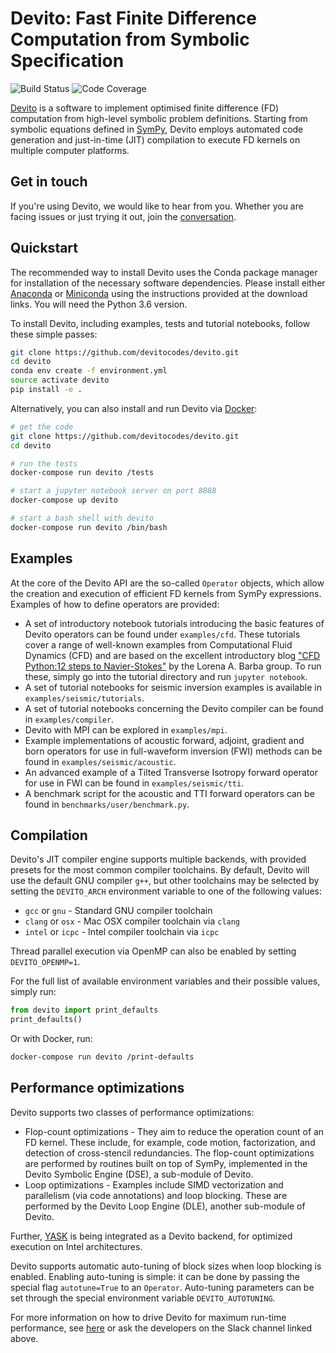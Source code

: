 # Devito: Fast Finite Difference Computation from Symbolic Specification

![Build Status](https://travis-ci.org/devitocodes/devito.svg?branch=master)
![Code Coverage](https://codecov.io/gh/devitocodes/devito/branch/master/graph/badge.svg)

[Devito](http://www.devitoproject.org) is a software to
implement optimised finite difference (FD) computation from
high-level symbolic problem definitions. Starting from symbolic
equations defined in [SymPy](http://www.sympy.org/en/index.html),
Devito employs automated code generation and just-in-time (JIT)
compilation to execute FD kernels on multiple computer platforms.

## Get in touch

If you're using Devito, we would like to hear from you. Whether you
are facing issues or just trying it out, join the
[conversation](https://opesci-slackin.now.sh).

## Quickstart

The recommended way to install Devito uses the Conda package manager
for installation of the necessary software dependencies. Please
install either [Anaconda](https://www.continuum.io/downloads) or
[Miniconda](https://conda.io/miniconda.html) using the instructions
provided at the download links. You will need the Python 3.6 version.

To install Devito, including examples, tests and tutorial notebooks,
follow these simple passes:

```sh
git clone https://github.com/devitocodes/devito.git
cd devito
conda env create -f environment.yml
source activate devito
pip install -e .
```

Alternatively, you can also install and run Devito via
[Docker](https://www.docker.com/):

```sh
# get the code
git clone https://github.com/devitocodes/devito.git
cd devito

# run the tests
docker-compose run devito /tests

# start a jupyter notebook server on port 8888
docker-compose up devito

# start a bash shell with devito
docker-compose run devito /bin/bash
```

## Examples

At the core of the Devito API are the so-called `Operator` objects, which
allow the creation and execution of efficient FD kernels from SymPy
expressions. Examples of how to define operators are provided:

* A set of introductory notebook tutorials introducing the basic
  features of Devito operators can be found under
  `examples/cfd`. These tutorials cover a range of well-known examples
  from Computational Fluid Dynamics (CFD) and are based on the excellent
  introductory blog ["CFD Python:12 steps to
  Navier-Stokes"](http://lorenabarba.com/blog/cfd-python-12-steps-to-navier-stokes/)
  by the Lorena A. Barba group. To run these, simply go into the tutorial
  directory and run `jupyter notebook`.
* A set of tutorial notebooks for seismic inversion examples is available in
  `examples/seismic/tutorials`.
* A set of tutorial notebooks concerning the Devito compiler can be found in
  `examples/compiler`.
* Devito with MPI can be explored in `examples/mpi`.
* Example implementations of acoustic forward, adjoint, gradient and born
  operators for use in full-waveform inversion (FWI) methods can be found in
  `examples/seismic/acoustic`.
* An advanced example of a Tilted Transverse Isotropy forward operator
  for use in FWI can be found in `examples/seismic/tti`.
* A benchmark script for the acoustic and TTI forward operators can be
  found in `benchmarks/user/benchmark.py`.


## Compilation

Devito's JIT compiler engine supports multiple backends, with provided
presets for the most common compiler toolchains. By default, Devito
will use the default GNU compiler `g++`, but other toolchains may be
selected by setting the `DEVITO_ARCH` environment variable to one of
the following values:
 * `gcc` or `gnu` - Standard GNU compiler toolchain
 * `clang` or `osx` - Mac OSX compiler toolchain via `clang`
 * `intel` or `icpc` - Intel compiler toolchain via `icpc`

Thread parallel execution via OpenMP can also be enabled by setting
`DEVITO_OPENMP=1`.

For the full list of available environment variables and their
possible values, simply run:

```py
from devito import print_defaults
print_defaults()
```

Or with Docker, run:

```sh
docker-compose run devito /print-defaults
```

## Performance optimizations

Devito supports two classes of performance optimizations:
 * Flop-count optimizations - They aim to reduce the operation count of an FD
   kernel. These include, for example, code motion, factorization, and
   detection of cross-stencil redundancies. The flop-count optimizations
   are performed by routines built on top of SymPy, implemented in the
   Devito Symbolic Engine (DSE), a sub-module of Devito.
 * Loop optimizations - Examples include SIMD vectorization and parallelism
   (via code annotations) and loop blocking. These are performed by the Devito
   Loop Engine (DLE), another sub-module of Devito.

Further, [YASK](https://github.com/intel/yask) is being integrated as a Devito
backend, for optimized execution on Intel architectures.

Devito supports automatic auto-tuning of block sizes when loop blocking is
enabled. Enabling auto-tuning is simple: it can be done by passing the special
flag `autotune=True` to an `Operator`. Auto-tuning parameters can be set
through the special environment variable `DEVITO_AUTOTUNING`.

For more information on how to drive Devito for maximum run-time performance,
see [here](benchmarks/user/README.md) or ask the developers on the Slack
channel linked above.
